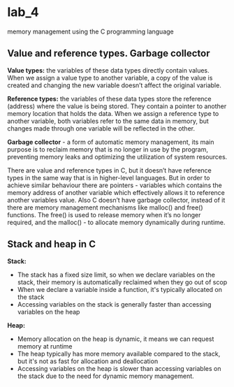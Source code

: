 # lab_4
memory management using the C programming language

## Value and reference types. Garbage collector

**Value types:** the variables of these data types directly contain values. When we assign a value type to another variable, a copy of the value is created and changing the new variable doesn’t affect the original variable. 

**Reference types:** the variables of these data types store the reference (address) where the value is being stored. They contain a pointer to another memory location that holds the data. When we assign a reference type to another variable, both variables refer to the same data in memory, but changes made through one variable will be reflected in the other.

**Garbage collector** - a form of automatic memory management, its main purpose is to reclaim memory that is no longer in use by the program, preventing memory leaks and optimizing the utilization of system resources. 

There are value and reference types in C, but it doesn’t have reference types in the same way that is in higher-level languages. But in order to achieve similar behaviour there are pointers -  variables which contains the memory address of another variable which effectively allows it to reference another variables value. Also C doesn’t have garbage collector, instead of it there are memory management mechanisms like malloc() and free() functions. The free() is used to release memory when it’s no longer required, and the malloc() - to allocate memory dynamically during runtime. 

## Stack and heap in C

**Stack:**
- The stack has a fixed size limit, so when we declare variables on the stack, their memory is automatically reclaimed when they go out of scop
- When we declare a variable inside a function, it's typically allocated on the stack
- Accessing variables on the stack is generally faster than accessing variables on the heap

**Heap:**
- Memory allocation on the heap is dynamic, it means we can request memory at runtime
- The heap typically has more memory available compared to the stack, but it's not as fast for allocation and deallocation
- Accessing variables on the heap is slower than accessing variables on the stack due to the need for dynamic memory management.
